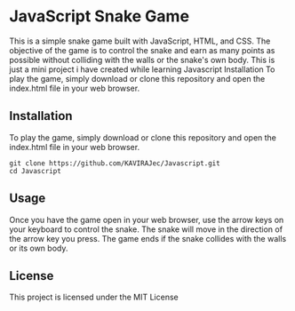 # JavaScript Snake Game
This is a simple snake game built with JavaScript, HTML, and CSS. The objective of the game is to control the snake and earn as many points as possible without colliding with the walls or the snake's own body.
This is just a mini project i have created while learning Javascript
Installation
To play the game, simply download or clone this repository and open the index.html file in your web browser.

## Installation
To play the game, simply download or clone this repository and open the index.html file in your web browser.
```
git clone https://github.com/KAVIRAJec/Javascript.git
cd Javascript
```
## Usage
Once you have the game open in your web browser, use the arrow keys on your keyboard to control the snake. The snake will move in the direction of the arrow key you press. The game ends if the snake collides with the walls or its own body.

## License
This project is licensed under the MIT License
